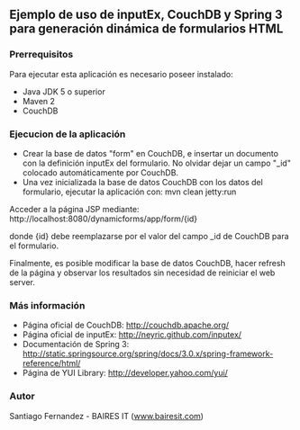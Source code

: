 ## Ejemplo de uso de inputEx, CouchDB y Spring 3 para generación dinámica de formularios HTML ##

### Prerrequisitos ###
Para ejecutar esta aplicación es necesario poseer instalado:
* Java JDK 5 o superior
* Maven 2
* CouchDB

### Ejecucion de la aplicación ###
* Crear la base de datos "form" en CouchDB, e insertar un documento con la definición inputEx del formulario. No olvidar dejar un campo "_id" colocado automáticamente por CouchDB.
* Una vez inicializada la base de datos CouchDB con los datos del formulario, ejecutar la aplicación con:
	mvn clean jetty:run

Acceder a la página JSP mediante:
	http://localhost:8080/dynamicforms/app/form/{id}

donde {id} debe reemplazarse por el valor del campo _id de CouchDB para el formulario.

Finalmente, es posible modificar la base de datos CouchDB, hacer refresh de la página y observar los resultados sin necesidad de reiniciar el web server.

### Más información ###
* Página oficial de CouchDB: http://couchdb.apache.org/
* Página oficial de inputEx: http://neyric.github.com/inputex/
* Documentación de Spring 3: http://static.springsource.org/spring/docs/3.0.x/spring-framework-reference/html/
* Página de YUI Library: http://developer.yahoo.com/yui/

### Autor ###

Santiago Fernandez - BAIRES IT (www.bairesit.com)

